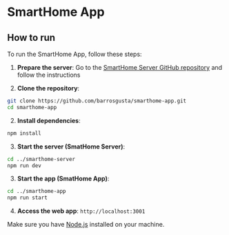 # SmartHome App

## How to run

To run the SmartHome App, follow these steps:

1. **Prepare the server**:
   Go to the [SmartHome Server GitHub repository](https://github.com/barrosgusta/smarthome-server) and follow the instructions

2. **Clone the repository**:

```sh
git clone https://github.com/barrosgusta/smarthome-app.git
cd smarthome-app
```

2. **Install dependencies**:

```sh
npm install
```

3. **Start the server (SmatHome Server)**:

```sh
cd ../smarthome-server
npm run dev
```

3. **Start the app (SmatHome App)**:

```sh
cd ../smarthome-app
npm run start
```

4. **Access the web app**:
   `http://localhost:3001`

Make sure you have [Node.js](https://nodejs.org/) installed on your machine.
